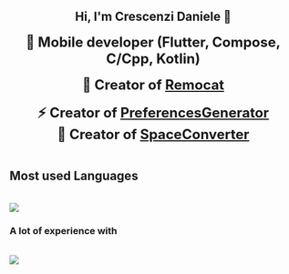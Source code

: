 <h2 align="center">Hi, I'm Crescenzi Daniele 👋</h2>

<p align="center">
  <strong style="font-size: 24px;">🌱 Mobile developer (Flutter, Compose, C/Cpp, Kotlin)</strong><br><br>
  <strong style="font-size: 24px;">🚀 Creator of <a href="https://play.google.com/store/apps/details?id=com.crescenzi.remocat">Remocat</a></strong><br><br>
  <strong style="font-size: 24px;">⚡ Creator of <a href="https://github.com/daniele-NA/PreferencesGenerator">PreferencesGenerator</a></strong><br/>
  <strong style="font-size: 24px;">🔭 Creator of <a href="https://www.spaceconverter.it">SpaceConverter</a></strong><br><br>
</p>


## Most used Languages
<br/>
<img src="https://skillicons.dev/icons?i=java,kotlin,dart,flutter,swift,cpp,c,spring" /><br>




### A lot of experience with
<br/>
<img src="https://skillicons.dev/icons?i=html,css,python,javascript,mysql,flask" /><br>
